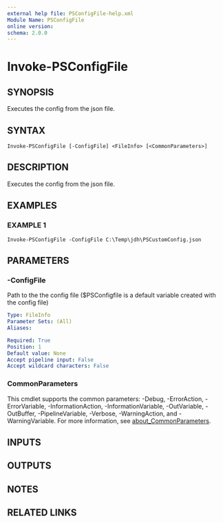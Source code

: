 ```yaml
---
external help file: PSConfigFile-help.xml
Module Name: PSConfigFile
online version:
schema: 2.0.0
---
```


# Invoke-PSConfigFile

## SYNOPSIS
Executes the config from the json file.

## SYNTAX

```
Invoke-PSConfigFile [-ConfigFile] <FileInfo> [<CommonParameters>]
```

## DESCRIPTION
Executes the config from the json file.

## EXAMPLES

### EXAMPLE 1
```
Invoke-PSConfigFile -ConfigFile C:\Temp\jdh\PSCustomConfig.json
```

## PARAMETERS

### -ConfigFile
Path to the the config file ($PSConfigfile is a default variable created with the config file)

```yaml
Type: FileInfo
Parameter Sets: (All)
Aliases:

Required: True
Position: 1
Default value: None
Accept pipeline input: False
Accept wildcard characters: False
```

### CommonParameters
This cmdlet supports the common parameters: -Debug, -ErrorAction, -ErrorVariable, -InformationAction, -InformationVariable, -OutVariable, -OutBuffer, -PipelineVariable, -Verbose, -WarningAction, and -WarningVariable. For more information, see [about_CommonParameters](http://go.microsoft.com/fwlink/?LinkID=113216).

## INPUTS

## OUTPUTS

## NOTES

## RELATED LINKS

